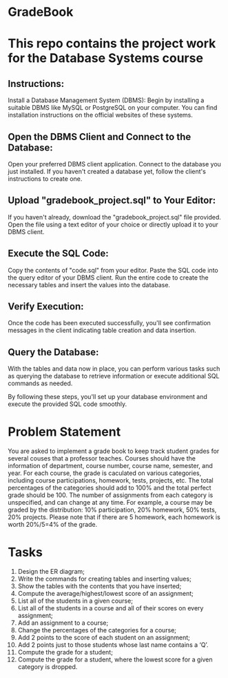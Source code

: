 # GradeBook

# This repo contains the project work for the Database Systems course

## Instructions:

Install a Database Management System (DBMS): Begin by installing a suitable DBMS like MySQL or PostgreSQL on your computer. You can find installation instructions on the official websites of these systems.

## Open the DBMS Client and Connect to the Database:
Open your preferred DBMS client application.
Connect to the database you just installed. If you haven't created a database yet, follow the client's instructions to create one.

## Upload "gradebook_project.sql" to Your Editor:
If you haven't already, download the "gradebook_project.sql" file provided.
Open the file using a text editor of your choice or directly upload it to your DBMS client.

## Execute the SQL Code:
Copy the contents of "code.sql" from your editor.
Paste the SQL code into the query editor of your DBMS client.
Run the entire code to create the necessary tables and insert the values into the database.

## Verify Execution:
Once the code has been executed successfully, you'll see confirmation messages in the client indicating table creation and data insertion.

## Query the Database:
With the tables and data now in place, you can perform various tasks such as querying the database to retrieve information or execute additional SQL commands as needed.

By following these steps, you'll set up your database environment and execute the provided SQL code smoothly.

# Problem Statement
You are asked to implement a grade book to keep track student grades for several couses that a professor teaches. Courses should have the information of department, course number, course name, semester, and year.  For each course, the grade is caculated on various categories, including course participations, homework, tests, projects, etc.  The total percentages of the categories should add to 100% and the total perfect grade should be 100. The number of assignments from each category is unspecified, and can change at any time.  For example, a course may be graded by the distribution: 10% participation, 20% homework, 50% tests, 20% projects. Please note that if there are 5 homework, each homework is worth 20%/5=4% of the grade.

# Tasks
1. Design the ER diagram;
2. Write the commands for creating tables and inserting values;
3. Show the tables with the contents that you have inserted;
4. Compute the average/highest/lowest score of an assignment;
5. List all of the students in a given course;
6. List all of the students in a course and all of their scores on every assignment;
7. Add an assignment to a course;
8. Change the percentages of the categories for a course;
9. Add 2 points to the score of each student on an assignment;
10. Add 2 points just to those students whose last name contains a ‘Q’.
11. Compute the grade for a student;
12. Compute the grade for a student, where the lowest score for a given category is dropped.